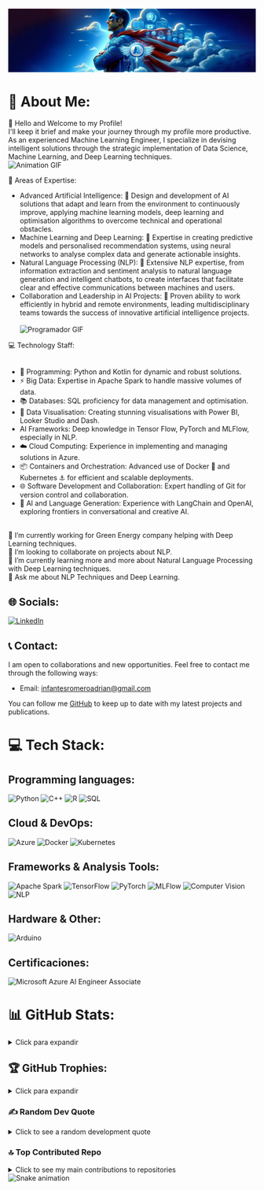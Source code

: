 ![Imagen de Adrian](https://github.com/infantesromeroadrian/infantesromeroadrian/blob/3235161b92ac0d7308601ec3ed64ba84a2fb8b52/PHOTO-2024-02-10-01-25-43.jpg)

# 💫 About Me:
👋 Hello and Welcome to my Profile! <br>
I'll keep it brief and make your journey through my profile more productive. <br>
As an experienced Machine Learning Engineer, I specialize in devising intelligent solutions through the strategic implementation of Data Science, Machine Learning, and Deep Learning techniques. <br>
![Animation GIF](https://media.giphy.com/media/FnsyaPjzV7ZdNLB9sx/giphy.gif)

🎯 Areas of Expertise:<br>
- Advanced Artificial Intelligence: 🧠 Design and development of AI solutions that adapt and learn from the environment to continuously improve, applying machine learning models, deep learning and optimisation algorithms to overcome technical and operational obstacles.<br>
- Machine Learning and Deep Learning: 🤖 Expertise in creating predictive models and personalised recommendation systems, using neural networks to analyse complex data and generate actionable insights.<br>
- Natural Language Processing (NLP): 💬 Extensive NLP expertise, from information extraction and sentiment analysis to natural language generation and intelligent chatbots, to create interfaces that facilitate clear and effective communications between machines and users.<br>
- Collaboration and Leadership in AI Projects: 👥 Proven ability to work efficiently in hybrid and remote environments, leading multidisciplinary teams towards the success of innovative artificial intelligence projects. <br><br>
![Programador GIF](https://media.giphy.com/media/qgQUggAC3Pfv687qPC/giphy.gif)

💻 Technology Staff:<br><br>
- 🐍 Programming: Python and Kotlin for dynamic and robust solutions.<br>
- ⚡ Big Data: Expertise in Apache Spark to handle massive volumes of data.<br>
- 📚 Databases: SQL proficiency for data management and optimisation.<br>
- 🎨 Data Visualisation: Creating stunning visualisations with Power BI, Looker Studio and Dash.<br>
- AI Frameworks: Deep knowledge in Tensor Flow, PyTorch and MLFlow, especially in NLP.<br>
- ☁️ Cloud Computing: Experience in implementing and managing solutions in Azure.<br>
- 📦 Containers and Orchestration: Advanced use of Docker 🐳 and Kubernetes ⚓ for efficient and scalable deployments.<br>
- 🌐 Software Development and Collaboration: Expert handling of Git for version control and collaboration.<br>
- 🔗 AI and Language Generation: Experience with LangChain and OpenAI, exploring frontiers in conversational and creative AI.<br><br>

🔭 I’m currently working for Green Energy company helping with Deep Learning techniques.<br>👯 I’m looking to collaborate on projects about NLP.<br>🌱 I’m currently learning more and more about Natural Language Processing with Deep Learning techniques.<br>💬 Ask me about NLP Techniques and Deep Learning.

## 🌐 Socials:
[![LinkedIn](https://img.shields.io/badge/LinkedIn-%230077B5.svg?logo=linkedin&logoColor=white)](https://www.linkedin.com/in/adrianinfantes)

## 📞 Contact:
I am open to collaborations and new opportunities. Feel free to contact me through the following ways:
- Email: infantesromeroadrian@gmail.com

You can follow me [GitHub](https://github.com/infantesromeroadrian) to keep up to date with my latest projects and publications.

# 💻 Tech Stack:
## Programming languages:
![Python](https://img.shields.io/badge/python-3670A0?style=for-the-badge&logo=python&logoColor=ffdd54) 
![C++](https://img.shields.io/badge/c++-%2300599C.svg?style=for-the-badge&logo=c%2B%2B&logoColor=white)
![R](https://img.shields.io/badge/r-%23276DC3.svg?style=for-the-badge&logo=r&logoColor=white) 
![SQL](https://img.shields.io/badge/sql-%2307405e.svg?style=for-the-badge&logo=sql&logoColor=white)

## Cloud & DevOps:
![Azure](https://img.shields.io/badge/Azure-%230072C6.svg?style=for-the-badge&logo=microsoft-azure&logoColor=white)
![Docker](https://img.shields.io/badge/docker-%230db7ed.svg?style=for-the-badge&logo=docker&logoColor=white)
![Kubernetes](https://img.shields.io/badge/kubernetes-%23326ce5.svg?style=for-the-badge&logo=kubernetes&logoColor=white)

## Frameworks & Analysis Tools:
![Apache Spark](https://img.shields.io/badge/Apache%20Spark-%23E25A1C.svg?style=for-the-badge&logo=apache-spark&logoColor=white)
![TensorFlow](https://img.shields.io/badge/TensorFlow-%23FF6F00.svg?style=for-the-badge&logo=TensorFlow&logoColor=white)
![PyTorch](https://img.shields.io/badge/PyTorch-%23EE4C2C.svg?style=for-the-badge&logo=PyTorch&logoColor=white) 
![MLFlow](https://img.shields.io/badge/MLFlow-%23E65513.svg?style=for-the-badge&logo=MLFlow&logoColor=white)
![Computer Vision](https://img.shields.io/badge/Computer%20Vision-%23FFBF00.svg?style=for-the-badge&logo=Computer%20Vision&logoColor=black)
![NLP](https://img.shields.io/badge/NLP-%230072C6.svg?style=for-the-badge&logo=NLP&logoColor=white)

## Hardware & Other:
![Arduino](https://img.shields.io/badge/-Arduino-00979D?style=for-the-badge&logo=Arduino&logoColor=white)

## Certificaciones:
![Microsoft Azure AI Engineer Associate](https://img.shields.io/badge/Microsoft%20Azure%20AI%20Engineer%20Associate-%230072C6.svg?style=for-the-badge&logo=microsoft-azure&logoColor=white)

# 📊 GitHub Stats:
<details>
<summary>Click para expandir</summary>
<p align="center">
  <img width="48%" src="https://github-readme-stats.vercel.app/api?username=infantesromeroadrian&theme=dracula&show_icons=true&count_private=true&hide_title=true" />
  <img width="48%" src="https://github-readme-streak-stats.herokuapp.com/?user=infantesromeroadrian&theme=dracula" />
</p>
<p align="center">
  <img src="https://github-readme-stats.vercel.app/api/top-langs/?username=infantesromeroadrian&theme=dracula&layout=compact&hide_title=true" />
</p>
</details>

## 🏆 GitHub Trophies:
<details>
<summary>Click para expandir</summary>
<p align="center">
  <img src="https://github-profile-trophy.vercel.app/?username=infantesromeroadrian&theme=dracula&no-frame=true&margin-w=25&margin-h=15" />
</p>
</details>

### ✍️ Random Dev Quote
<details>
<summary>Click to see a random development quote</summary>
<p align="center">
  <img src="https://quotes-github-readme.vercel.app/api?type=horizontal&theme=tokyonight" />
</p>
</details>

### 🔝 Top Contributed Repo
<details>
<summary>Click to see my main contributions to repositories</summary>
<p align="center">
  <img src="https://github-contributor-stats.vercel.app/api?username=infantesromeroadrian&limit=5&theme=dracula&combine_all_yearly_contributions=true" />
</p>
</details>

<img src="https://raw.githubusercontent.com/infantesromeroadrian/infantesromeroadrian/output/snake.svg" alt="Snake animation" />
